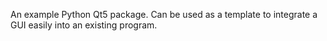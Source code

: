 An example Python Qt5 package. Can be used as a template to integrate a GUI easily into an existing program.